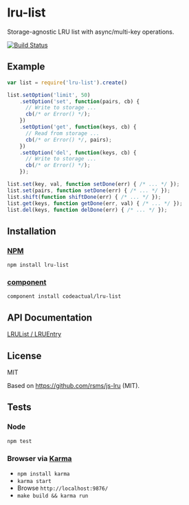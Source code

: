 # lru-list

Storage-agnostic LRU list with async/multi-key operations.

[![Build Status](https://travis-ci.org/codeactual/lru-list.png)](https://travis-ci.org/codeactual/lru-list)

## Example

```js
var list = require('lru-list').create()

list.setOption('limit', 50)
    .setOption('set', function(pairs, cb) {
      // Write to storage ...
      cb(/* or Error() */);
    })
    .setOption('get', function(keys, cb) {
      // Read from storage ...
      cb(/* or Error() */, pairs);
    })
    .setOption('del', function(keys, cb) {
      // Write to storage ...
      cb(/* or Error() */);
    });

list.set(key, val, function setDone(err) { /* ... */ });
list.set(pairs, function setDone(err) { /* ... */ });
list.shift(function shiftDone(err) { /* ... */ });
list.get(keys, function getDone(err, val) { /* ... */ });
list.del(keys, function delDone(err) { /* ... */ });
```

## Installation

### [NPM](https://npmjs.org/package/lru-list)

    npm install lru-list

### [component](https://github.com/component/component)

    component install codeactual/lru-list

## API Documentation

[LRUList / LRUEntry](docs/lru-list.md)

## License

  MIT

  Based on https://github.com/rsms/js-lru (MIT).

## Tests

### Node

    npm test

### Browser via [Karma](http://karma-runner.github.com/)

* `npm install karma`
* `karma start`
* Browse `http://localhost:9876/`
* `make build && karma run`
